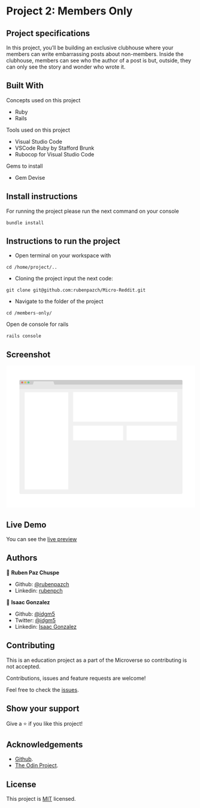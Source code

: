 # Project 2: Members Only

## Project specifications

In this project, you’ll be building an exclusive clubhouse where your members can write embarrassing posts about non-members. Inside the clubhouse, members can see who the author of a post is but, outside, they can only see the story and wonder who wrote it.

## Built With

Concepts used on this project

- Ruby
- Rails

Tools used on this project

- Visual Studio Code
- VSCode Ruby by Stafford Brunk
- Rubocop for Visual Studio Code

Gems to install

- Gem Devise 

## Install instructions

For running the project please run the next command on your console

```
bundle install
```

## Instructions to run the project

+ Open terminal on your workspace with 
```
cd /home/project/..
```
+ Cloning the project input the next code:
```
git clone git@github.com:rubenpazch/Micro-Reddit.git
```
+ Navigate to the folder of the project
```
cd /members-only/
```
Open de console for rails
```
rails console
```

## Screenshot

![image](./app_screenshot.png)

## Live Demo

You can see the [live preview](#)


## Authors


👤 **Ruben Paz Chuspe**

- Github: [@rubenpazch](https://github.com/rubenpazch)
- Linkedin: [rubenpch](https://www.linkedin.com/in/rubenpch/)

👤 **Isaac Gonzalez**

- Github: [@idgm5](https://github.com/idgm5)
- Twitter: [@idgm5](https://twitter.com/idgm5)
- Linkedin: [Isaac Gonzalez](https://www.linkedin.com/in/isaacmunguia)


## Contributing

This is an education project as a part of the Microverse so contributing is not accepted. 

Contributions, issues and feature requests are welcome!

Feel free to check the [issues](https://github.com/enelesmai/enumerable-methods/issues).

## Show your support

Give a ⭐️ if you like this project!

## Acknowledgements

+ [Github](http://github.com/).
+ [The Odin Project](theodinproject.com/).

## License

This project is [MIT](lic.url) licensed.

